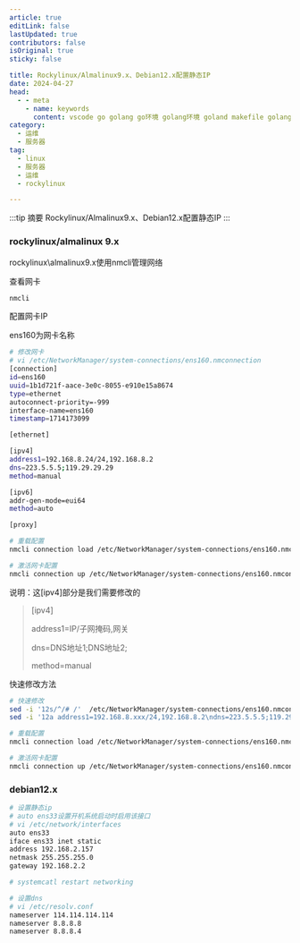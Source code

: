 ```yaml
---
article: true
editLink: false
lastUpdated: true
contributors: false
isOriginal: true
sticky: false

title: Rockylinux/Almalinux9.x、Debian12.x配置静态IP
date: 2024-04-27
head:
  - - meta
    - name: keywords
      content: vscode go golang go环境 golang环境 goland makefile golang开发 jwt golang-jwt token linux centos rockylinux rockylinux9 服务器
category:
  - 运维
  - 服务器
tag:
  - linux
  - 服务器
  - 运维
  - rockylinux

---
```


:::tip 摘要
Rockylinux/Almalinux9.x、Debian12.x配置静态IP
:::
<!-- more -->

### rockylinux/almalinux 9.x

rockylinux\almalinux9.x使用nmcli管理网络

查看网卡

```sh
nmcli
```

配置网卡IP

ens160为网卡名称

```sh
# 修改网卡
# vi /etc/NetworkManager/system-connections/ens160.nmconnection 
[connection]
id=ens160
uuid=1b1d721f-aace-3e0c-8055-e910e15a8674
type=ethernet
autoconnect-priority=-999
interface-name=ens160
timestamp=1714173099

[ethernet]

[ipv4]
address1=192.168.8.24/24,192.168.8.2
dns=223.5.5.5;119.29.29.29
method=manual

[ipv6]
addr-gen-mode=eui64
method=auto

[proxy]

# 重载配置
nmcli connection load /etc/NetworkManager/system-connections/ens160.nmconnection 

# 激活网卡配置
nmcli connection up /etc/NetworkManager/system-connections/ens160.nmconnection
```

说明：这[ipv4]部分是我们需要修改的

> [ipv4]
>
> address1=IP/子网掩码,网关
>
> dns=DNS地址1;DNS地址2;
>
> method=manual

快速修改方法

```sh
# 快速修改
sed -i '12s/^/# /'  /etc/NetworkManager/system-connections/ens160.nmconnection
sed -i '12a address1=192.168.8.xxx/24,192.168.8.2\ndns=223.5.5.5;119.29.29.29\nmethod=manual'  /etc/NetworkManager/system-connections/ens160.nmconnection

# 重载配置
nmcli connection load /etc/NetworkManager/system-connections/ens160.nmconnection 

# 激活网卡配置
nmcli connection up /etc/NetworkManager/system-connections/ens160.nmconnection
```



### debian12.x

```sh
# 设置静态ip
# auto ens33设置开机系统启动时启用该接口
# vi /etc/network/interfaces
auto ens33
iface ens33 inet static
address 192.168.2.157
netmask 255.255.255.0
gateway 192.168.2.2

# systemcatl restart networking

# 设置dns
# vi /etc/resolv.conf
nameserver 114.114.114.114
nameserver 8.8.8.8
nameserver 8.8.8.4
```



